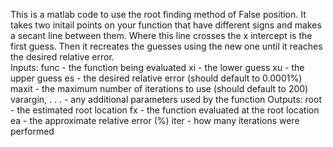 This is a matlab code to use the root finding method of False position. It takes two initail points on your function that have different signs and makes a secant line between them. Where this line crosses the x intercept is the first guess. Then it recreates the guesses using the new one until it reaches the desired relative error.                                      
Inputs:
func - the function being evaluated
xi - the lower guess
xu - the upper guess
es - the desired relative error (should default to 0.0001%)
maxit - the maximum number of iterations to use (should default to 200)
varargin, . . . - any additional parameters used by the function
Outputs:
root - the estimated root location
fx - the function evaluated at the root location
ea - the approximate relative error (%)
iter - how many iterations were performed
